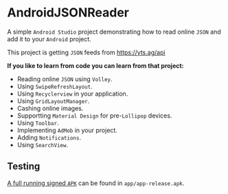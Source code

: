# AndroidJSONReader
A simple ```Android Studio``` project demonstrating how to read online ```JSON``` and add it to your ```Android``` project.

This project is getting ```JSON``` feeds from https://yts.ag/api

<b>If you like to learn from code you can learn from that project:</b>
* Reading online ```JSON``` using ```Volley```.
* Using ```SwipeRefreshLayout```.
* Using ```Recyclerview``` in your application.
* Using ```GridLayoutManager```.
* Cashing online images.
* Supportting ```Material Design``` for pre-```Lollipop``` devices.
* Using ```Toolbar```.
* Implementing ```AdMob``` in your project.
* Adding ```Notifications```.
* Using ```SearchView```.

## Testing
[A full running signed ```APK```](app/app-release.apk) can be found in ```app/app-release.apk```.
